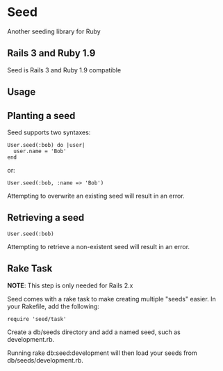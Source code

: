 Seed
====

Another seeding library for Ruby

Rails 3 and Ruby 1.9
--------------------

Seed is Rails 3 and Ruby 1.9 compatible

Usage
-----

Planting a seed
---------------

Seed supports two syntaxes:

    User.seed(:bob) do |user|
      user.name = 'Bob'
    end

or:

    User.seed(:bob, :name => 'Bob')

Attempting to overwrite an existing seed will result in an error.

Retrieving a seed
-----------------

    User.seed(:bob)

Attempting to retrieve a non-existent seed will result in an error.

Rake Task
---------

**NOTE**: This step is only needed for Rails 2.x

Seed comes with a rake task to make creating multiple "seeds" easier. In your Rakefile, add the following:

    require 'seed/task'

Create a db/seeds directory and add a named seed, such as development.rb.

Running rake db:seed:development will then load your seeds from db/seeds/development.rb.
